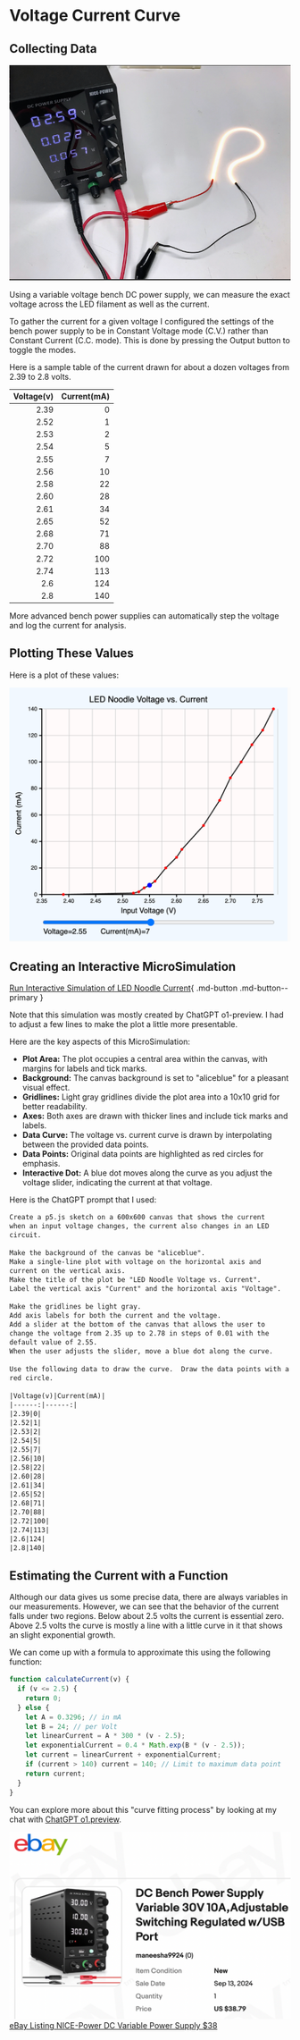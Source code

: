 # Voltage Current Curve

## Collecting Data

![Bench Power Supply](./bench-power-supply.png)

Using a variable voltage bench DC power supply,
we can measure the exact voltage across the LED filament as well
as the current.

To gather the current for a given voltage I configured
the settings of the bench power supply to be in Constant Voltage
mode (C.V.) rather than Constant Current (C.C. mode).  This
is done by pressing the Output button to toggle the modes.

Here is a sample table of the current drawn for about a
dozen voltages from 2.39 to 2.8 volts.

|Voltage(v)|Current(mA)|
|------:|------:|
|2.39|0|
|2.52|1|
|2.53|2|
|2.54|5|
|2.55|7|
|2.56|10|
|2.58|22|
|2.60|28|
|2.61|34|
|2.65|52|
|2.68|71|
|2.70|88|
|2.72|100|
|2.74|113|
|2.6|124|
|2.8|140|

More advanced bench power supplies can automatically step the voltage
and log the current for analysis.

## Plotting These Values
Here is a plot of these values:

![](./voltage-vs-current-plot.png)

## Creating an Interactive MicroSimulation

[Run Interactive Simulation of LED Noodle Current](https://editor.p5js.org/dmccreary/sketches/Jl2wvEIJc){ .md-button .md-button--primary }

Note that this simulation was mostly created by ChatGPT o1-preview.  I
had to adjust a few lines to make the plot a little more presentable.

Here are the key aspects of this MicroSimulation:

-   **Plot Area:** The plot occupies a central area within the canvas, with margins for labels and tick marks.
-   **Background:** The canvas background is set to "aliceblue" for a pleasant visual effect.
-   **Gridlines:** Light gray gridlines divide the plot area into a 10x10 grid for better readability.
-   **Axes:** Both axes are drawn with thicker lines and include tick marks and labels.
-   **Data Curve:** The voltage vs. current curve is drawn by interpolating between the provided data points.
-   **Data Points:** Original data points are highlighted as red circles for emphasis.
-   **Interactive Dot:** A blue dot moves along the curve as you adjust the voltage slider, indicating the current at that voltage.

Here is the ChatGPT prompt that I used:

```linenums="0"
Create a p5.js sketch on a 600x600 canvas that shows the current
when an input voltage changes, the current also changes in an LED circuit.

Make the background of the canvas be "aliceblue". 
Make a single-line plot with voltage on the horizontal axis and current on the vertical axis.
Make the title of the plot be "LED Noodle Voltage vs. Current".
Label the vertical axis "Current" and the horizontal axis "Voltage".

Make the gridlines be light gray.
Add axis labels for both the current and the voltage.
Add a slider at the bottom of the canvas that allows the user to change the voltage from 2.35 up to 2.78 in steps of 0.01 with the default value of 2.55.
When the user adjusts the slider, move a blue dot along the curve.

Use the following data to draw the curve.  Draw the data points with a red circle.

|Voltage(v)|Current(mA)|
|------:|------:|
|2.39|0|
|2.52|1|
|2.53|2|
|2.54|5|
|2.55|7|
|2.56|10|
|2.58|22|
|2.60|28|
|2.61|34|
|2.65|52|
|2.68|71|
|2.70|88|
|2.72|100|
|2.74|113|
|2.6|124|
|2.8|140|
```

## Estimating the Current with a Function

Although our data gives us some precise data, there are always variables
in our measurements.  However, we can see that the behavior of the
current falls under two regions.  Below about 2.5 volts the current
is essential zero.  Above 2.5 volts the curve is mostly a line with
a little curve in it that shows an slight exponential growth.

We can come up with a formula to approximate this using the following function:

```javascript
function calculateCurrent(v) {
  if (v <= 2.5) {
    return 0;
  } else {
    let A = 0.3296; // in mA
    let B = 24; // per Volt
    let linearCurrent = A * 300 * (v - 2.5);
    let exponentialCurrent = 0.4 * Math.exp(B * (v - 2.5));
    let current = linearCurrent + exponentialCurrent;
    if (current > 140) current = 140; // Limit to maximum data point
    return current;
  }
}
```

You can explore more about this "curve fitting process" by
looking at my chat with [ChatGPT o1.preview](https://chatgpt.com/share/66f5b27f-4628-8001-b80d-2cf8d9fa420d).



![NICE-Power Bench Power Supply](./bench-power-supply-ebay.png)
[eBay Listing NICE-Power DC Variable Power Supply $38](https://www.ebay.com/itm/375658684075?_trksid=p4375194.c101770.m146925)